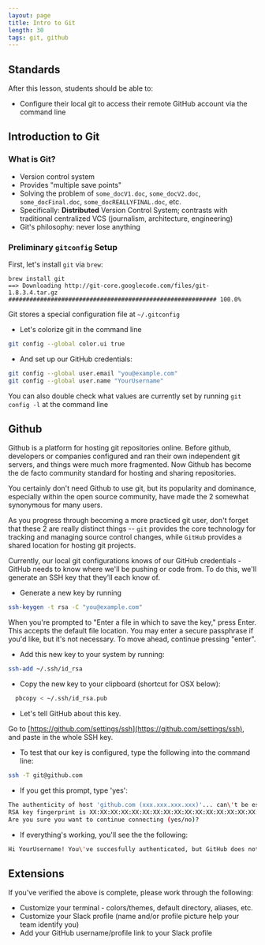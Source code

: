 ```yaml
---
layout: page
title: Intro to Git
length: 30
tags: git, github
---
```


## Standards

After this lesson, students should be able to:

-  Configure their local git to access their remote GitHub account via the command line

## Introduction to Git

### What is Git?

* Version control system
* Provides "multiple save points"
* Solving the problem of `some_docV1.doc`, `some_docV2.doc`, `some_docFinal.doc`, `some_docREALLYFINAL.doc`, etc.
* Specifically: **Distributed** Version Control System; contrasts with traditional centralized VCS (journalism, architecture, engineering)
* Git's philosophy: never lose anything

### Preliminary `gitconfig` Setup


First, let's install `git` via `brew`:

```shell
brew install git
==> Downloading http://git-core.googlecode.com/files/git-1.8.3.4.tar.gz
########################################################### 100.0%
```

Git stores a special configuration file at `~/.gitconfig`

-   Let's colorize git in the command line

```bash
git config --global color.ui true
```

-  And set up our GitHub credentials:

```bash
git config --global user.email "you@example.com"
git config --global user.name "YourUsername"
```

You can also double check what values are currently set by running `git config -l` at the command line

## Github

Github is a platform for hosting git repositories online. Before github, developers or companies configured and ran their own independent git servers, and things were much more fragmented. Now Github has become the de facto community standard for hosting and sharing repositories.

You certainly don't need Github to use git, but its popularity and dominance, especially within the open source community, have made the 2 somewhat synonymous for many users.

As you progress through becoming a more practiced git user, don't forget that these 2 are really distinct things -- `git` provides the core technology for tracking and managing source control changes, while `GitHub` provides a shared location for hosting git projects.

Currently, our local git configurations knows of our GitHub credentials - GitHub needs to know where we'll be pushing or code from. To do this, we'll generate an SSH key that they'll each know of.

-   Generate a new key by running

```bash
ssh-keygen -t rsa -C "you@example.com"
```

When you're prompted to "Enter a file in which to save the key," press Enter. This accepts the default file location.
You may enter a secure passphrase if you'd like, but it's not necessary. To move ahead, continue pressing "enter".

-   Add this new key to your system by running:

```bash
ssh-add ~/.ssh/id_rsa
```

-   Copy the new key to your clipboard (shortcut for OSX below):

```bash
  pbcopy < ~/.ssh/id_rsa.pub
```

-   Let's tell GitHub about this key.

Go to [https://github.com/settings/ssh](https://github.com/settings/ssh),
and paste in the whole SSH key.

-   To test that our key is configured, type the following into the command line:

```bash
ssh -T git@github.com
```

-   If you get this prompt, type 'yes':

```bash
The authenticity of host 'github.com (xxx.xxx.xxx.xxx)'... can\'t be established.
RSA key fingerprint is XX:XX:XX:XX:XX:XX:XX:XX:XX:XX:XX:XX:XX:XX:XX:XX:XX:XX.
Are you sure you want to continue connecting (yes/no)?
```

-   If everything's working, you'll see the the following:

```bash
Hi YourUsername! You\'ve succesfully authenticated, but GitHub does not provide shell access.
```

## Extensions

If you've verified the above is complete, please work through the following:

-   Customize your terminal - colors/themes, default directory, aliases, etc.
-   Customize your Slack profile (name and/or profile picture help your team identify you)
-   Add your GitHub username/profile link to your Slack profile

